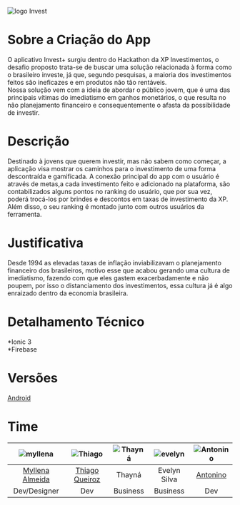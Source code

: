 ![logo Invest](https://trello-attachments.s3.amazonaws.com/5da14ea061c3bc8a8c976e40/1024x1024/fd2e3afdfd86409265b28be17b885244/logo.png)
# Sobre a Criação do App

O aplicativo Invest+ surgiu dentro do Hackathon da XP Investimentos, o desafio proposto trata-se de buscar uma solução relacionada à forma como o brasileiro investe,
já que, segundo pesquisas, a maioria dos investimentos feitos são ineficazes e em produtos não tão rentáveis.  
Nossa solução vem com a ideia de abordar o público jovem, que é uma das principais vítimas do imediatismo em ganhos monetários, o que resulta no não planejamento financeiro
e consequentemente o afasta da possibilidade de investir.  
# Descrição
Destinado à jovens que querem investir, mas não sabem como começar, a aplicação visa mostrar os caminhos para o investimento de uma forma descontraída e gamificada. A conexão principal do app com o usuário
é através de metas,a cada investimento feito e adicionado na plataforma, são contabilizados alguns pontos no ranking do usuário, que por sua vez, poderá trocá-los por brindes e descontos em taxas de investimento da XP. Além disso,
o seu ranking é montado junto com outros usuários da ferramenta.

# Justificativa
Desde 1994 as elevadas taxas de inflação inviabilizavam o planejamento financeiro dos brasileiros, motivo esse que acabou gerando uma cultura de imediatismo, fazendo com que
eles gastem exacerbadamente e não poupem, por isso o distanciamento dos investimentos, essa cultura já é algo enraizado dentro da economia brasileira.

# Detalhamento Técnico

*Ionic 3  
*Firebase

# Versões

[Android](https://github.com/investplus3/invest-plus-app/blob/master/app-debug.apk)

# Time

|![myllena](https://scontent.fmcz5-1.fna.fbcdn.net/v/t1.0-9/69920014_2312814422170768_6982608283370520576_o.jpg?_nc_cat=109&_nc_oc=AQnJiziHKSh1GwwtaNhfzDkbKu2h543TsC8Je720iZwencFflU8tct4Cne6u2MdYtwA&_nc_ht=scontent.fmcz5-1.fna&oh=461b3ab57e3067b60ee8014bebb4daff&oe=5E25D87E) | ![Thiago](https://avatars3.githubusercontent.com/u/11941851?s=460&v=4) | ![Thayná](https://trello-attachments.s3.amazonaws.com/5da1e6672f19cd1718ab3354/1200x1150/8c8661fd8cb55b79a871fe486548227f/WhatsApp_Image_2019-10-12_at_11.43.37.jpeg.jpg) | ![evelyn](https://trello-attachments.s3.amazonaws.com/5da1e6672f19cd1718ab3354/140x140/584a87aa3457983eea3da2ffc8562e3a/ae5292fc-77d3-4b86-a482-d48f9c4dd0b6.jpg) | ![Antonino](https://avatars3.githubusercontent.com/u/4805292?s=400&v=4) |
|:---------------------:|:------------------:|:----------------:|:--------------------:|:-----------------------:|
[Myllena Almeida](https://github.com/MyllenaAlmeida)  | [Thiago Queiroz](https://github.com/thiagoandreqb)| Thayná | Evelyn Silva | [Antonino](https://github.com/tonino00)| 
| Dev/Designer | Dev| Business | Business| Dev |
